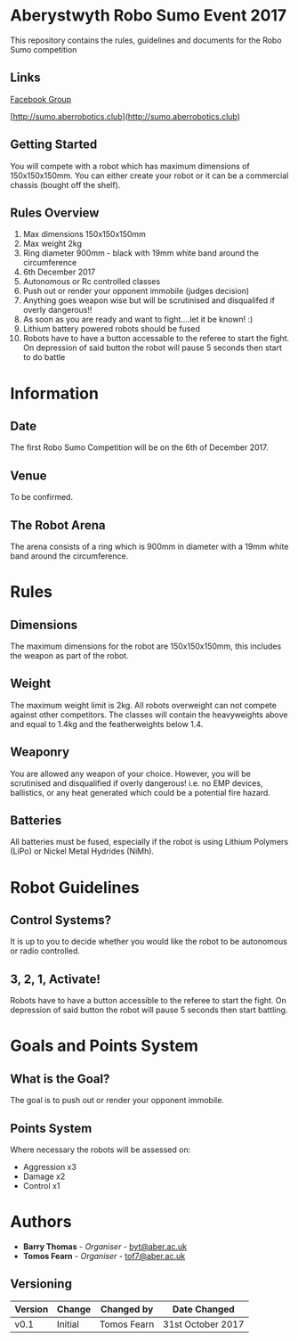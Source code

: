 # Aberystwyth Robo Sumo Event 2017

This repository contains the rules, guidelines and documents for the Robo Sumo competition

## Links
[Facebook Group](https://www.facebook.com/groups/1037228513076708/)

[http://sumo.aberrobotics.club](http://sumo.aberrobotics.club)

## Getting Started

You will compete with a robot which has maximum dimensions of 150x150x150mm. You can either create your robot or it can be a commercial chassis (bought off the shelf).

## Rules Overview

1. Max dimensions 150x150x150mm
2. Max weight 2kg
3. Ring diameter 900mm - black with 19mm white band around the circumference
4. 6th December 2017
5. Autonomous or Rc controlled classes
6. Push out or render your opponent immobile (judges decision)
7. Anything goes weapon wise but will be scrutinised and disqualifed if overly dangerous!!
8. As soon as you are ready and want to fight....let it be known! :)
9. Lithium battery powered robots should be fused
10. Robots have to have a button accessable to the referee to start the fight. On depression of said button the robot will pause 5 seconds then start to do battle

# Information

## Date
The first Robo Sumo Competition will be on the 6th of December 2017.

## Venue
To be confirmed.

## The Robot Arena
The arena consists of a ring which is 900mm in diameter with a 19mm white band around the circumference.


# Rules

## Dimensions
The maximum dimensions for the robot are 150x150x150mm, this includes the weapon as part of the robot.

## Weight
The maximum weight limit is 2kg. All robots overweight can not compete against other competitors.
The classes will contain the heavyweights above and equal to 1.4kg and the featherweights below 1.4.

## Weaponry
You are allowed any weapon of your choice. However, you will be scrutinised and disqualified if overly dangerous!
i.e. no EMP devices, ballistics, or any heat generated which could be a potential fire hazard.

## Batteries
All batteries must be fused, especially if the robot is using Lithium Polymers (LiPo) or Nickel Metal Hydrides (NiMh).

# Robot Guidelines

## Control Systems?
It is up to you to decide whether you would like the robot to be autonomous or radio controlled.

## 3, 2, 1, Activate!
Robots have to have a button accessible to the referee to start the fight. On depression of said button the robot will pause 5 seconds then start battling.


# Goals and Points System

## What is the Goal?
The goal is to push out or render your opponent immobile.

## Points System
Where necessary the robots will be assessed on:
* Aggression x3
* Damage x2
* Control x1

# Authors

* **Barry Thomas** - *Organiser* - [byt@aber.ac.uk](mailto:byt@aber.ac.uk)
* **Tomos Fearn** - *Organiser* - [tof7@aber.ac.uk](mailto:tof7@aber.ac.uk)


## Versioning

| Version | Change | Changed by | Date Changed |
|---------|--------|------------|--------------|
| v0.1 | Initial | Tomos Fearn | 31st October 2017 |
